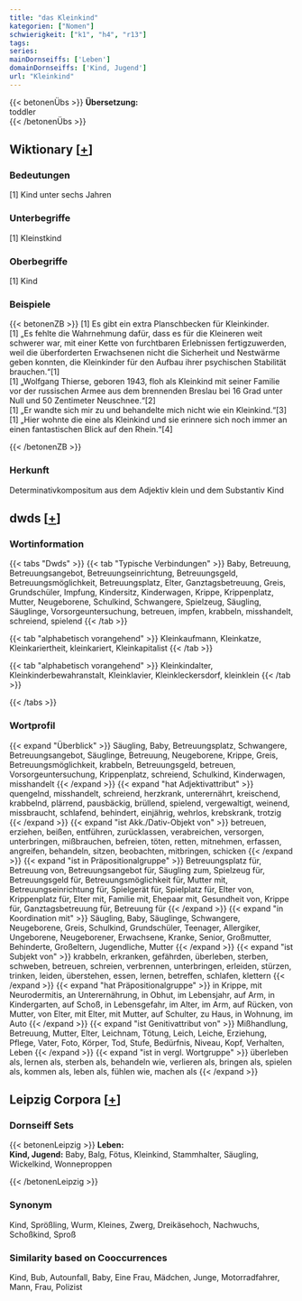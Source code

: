 ```yaml
---
title: "das Kleinkind"
kategorien: ["Nomen"]
schwierigkeit: ["k1", "h4", "r13"]
tags:
series:
mainDornseiffs: ['Leben']
domainDornseiffs: ['Kind, Jugend']
url: "Kleinkind"
---
```


{{< betonenÜbs >}}
**Übersetzung:**  
toddler  
{{< /betonenÜbs >}}

## Wiktionary [[+](https://de.wiktionary.org/wiki/Kleinkind)]

### Bedeutungen
[1] Kind unter sechs Jahren  

### Unterbegriffe
[1] Kleinstkind  

### Oberbegriffe
[1] Kind  

### Beispiele
{{< betonenZB >}}
[1] Es gibt ein extra Planschbecken für Kleinkinder.  
[1] „Es fehlte die Wahrnehmung dafür, dass es für die Kleineren weit schwerer war, mit einer Kette von furchtbaren Erlebnissen fertigzuwerden, weil die überforderten Erwachsenen nicht die Sicherheit und Nestwärme geben konnten, die Kleinkinder für den Aufbau ihrer psychischen Stabilität brauchen.“[1]  
[1] „Wolfgang Thierse, geboren 1943, floh als Kleinkind mit seiner Familie vor der russischen Armee aus dem brennenden Breslau bei 16 Grad unter Null und 50 Zentimeter Neuschnee.“[2]  
[1] „Er wandte sich mir zu und behandelte mich nicht wie ein Kleinkind.“[3]  
[1] „Hier wohnte die eine als Kleinkind und sie erinnere sich noch immer an einen fantastischen Blick auf den Rhein.“[4]  

{{< /betonenZB >}}
### Herkunft
Determinativkompositum aus dem Adjektiv klein und dem Substantiv Kind  



## dwds [[+](https://www.dwds.de/wb/Kleinkind)]

### Wortinformation
{{< tabs "Dwds" >}}
{{< tab "Typische Verbindungen" >}}
Baby, Betreuung, Betreuungsangebot, Betreuungseinrichtung, Betreuungsgeld, Betreuungsmöglichkeit, Betreuungsplatz, Elter, Ganztagsbetreuung, Greis, Grundschüler, Impfung, Kindersitz, Kinderwagen, Krippe, Krippenplatz, Mutter, Neugeborene, Schulkind, Schwangere, Spielzeug, Säugling, Säuglinge, Vorsorgeuntersuchung, betreuen, impfen, krabbeln, misshandelt, schreiend, spielend
{{< /tab >}}

{{< tab "alphabetisch vorangehend" >}}
Kleinkaufmann, Kleinkatze, Kleinkariertheit, kleinkariert, Kleinkapitalist
{{< /tab >}}

{{< tab "alphabetisch vorangehend" >}}
Kleinkindalter, Kleinkinderbewahranstalt, Kleinklavier, Kleinkleckersdorf, kleinklein
{{< /tab >}}

{{< /tabs >}}

### Wortprofil
{{< expand "Überblick" >}} Säugling, Baby, Betreuungsplatz, Schwangere, Betreuungsangebot, Säuglinge, Betreuung, Neugeborene, Krippe, Greis, Betreuungsmöglichkeit, krabbeln, Betreuungsgeld, betreuen, Vorsorgeuntersuchung, Krippenplatz, schreiend, Schulkind, Kinderwagen, misshandelt {{< /expand >}}
{{< expand "hat Adjektivattribut" >}} quengelnd, misshandelt, schreiend, herzkrank, unterernährt, kreischend, krabbelnd, plärrend, pausbäckig, brüllend, spielend, vergewaltigt, weinend, missbraucht, schlafend, behindert, einjährig, wehrlos, krebskrank, trotzig {{< /expand >}}
{{< expand "ist Akk./Dativ-Objekt von" >}} betreuen, erziehen, beißen, entführen, zurücklassen, verabreichen, versorgen, unterbringen, mißbrauchen, befreien, töten, retten, mitnehmen, erfassen, angreifen, behandeln, sitzen, beobachten, mitbringen, schicken {{< /expand >}}
{{< expand "ist in Präpositionalgruppe" >}} Betreuungsplatz für, Betreuung von, Betreuungsangebot für, Säugling zum, Spielzeug für, Betreuungsgeld für, Betreuungsmöglichkeit für, Mutter mit, Betreuungseinrichtung für, Spielgerät für, Spielplatz für, Elter von, Krippenplatz für, Elter mit, Familie mit, Ehepaar mit, Gesundheit von, Krippe für, Ganztagsbetreuung für, Betreuung für {{< /expand >}}
{{< expand "in Koordination mit" >}} Säugling, Baby, Säuglinge, Schwangere, Neugeborene, Greis, Schulkind, Grundschüler, Teenager, Allergiker, Ungeborene, Neugeborener, Erwachsene, Kranke, Senior, Großmutter, Behinderte, Großeltern, Jugendliche, Mutter {{< /expand >}}
{{< expand "ist Subjekt von" >}} krabbeln, erkranken, gefährden, überleben, sterben, schweben, betreuen, schreien, verbrennen, unterbringen, erleiden, stürzen, trinken, leiden, überstehen, essen, lernen, betreffen, schlafen, klettern {{< /expand >}}
{{< expand "hat Präpositionalgruppe" >}} in Krippe, mit Neurodermitis, an Unterernährung, in Obhut, im Lebensjahr, auf Arm, in Kindergarten, auf Schoß, in Lebensgefahr, im Alter, im Arm, auf Rücken, von Mutter, von Elter, mit Elter, mit Mutter, auf Schulter, zu Haus, in Wohnung, im Auto {{< /expand >}}
{{< expand "ist Genitivattribut von" >}} Mißhandlung, Betreuung, Mutter, Elter, Leichnam, Tötung, Leich, Leiche, Erziehung, Pflege, Vater, Foto, Körper, Tod, Stufe, Bedürfnis, Niveau, Kopf, Verhalten, Leben {{< /expand >}}
{{< expand "ist in vergl. Wortgruppe" >}} überleben als, lernen als, sterben als, behandeln wie, verlieren als, bringen als, spielen als, kommen als, leben als, fühlen wie, machen als {{< /expand >}}

## Leipzig Corpora [[+](https://corpora.uni-leipzig.de/en/res?word=Kleinkind&corpusId=deu_newscrawl-public_2018)]

### Dornseiff Sets
{{< betonenLeipzig >}}
**Leben:**  
**Kind, Jugend:** Baby, Balg, Fötus, Kleinkind, Stammhalter, Säugling, Wickelkind, Wonneproppen  

{{< /betonenLeipzig >}}

### Synonym
Kind, Sprößling, Wurm, Kleines, Zwerg, Dreikäsehoch, Nachwuchs, Schoßkind, Sproß


### Similarity based on Cooccurrences
Kind, Bub, Autounfall, Baby, Eine Frau, Mädchen, Junge, Motorradfahrer, Mann, Frau, Polizist

